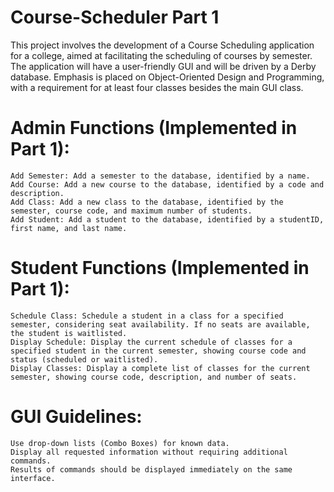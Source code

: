 # Course-Scheduler Part 1

This project involves the development of a Course Scheduling application for a college, aimed at facilitating the scheduling of courses by semester. The application will have a user-friendly GUI and will be driven by a Derby database. Emphasis is placed on Object-Oriented Design and Programming, with a requirement for at least four classes besides the main GUI class.

# Admin Functions (Implemented in Part 1):

    Add Semester: Add a semester to the database, identified by a name.
    Add Course: Add a new course to the database, identified by a code and description.
    Add Class: Add a new class to the database, identified by the semester, course code, and maximum number of students.
    Add Student: Add a student to the database, identified by a studentID, first name, and last name.

# Student Functions (Implemented in Part 1):

    Schedule Class: Schedule a student in a class for a specified semester, considering seat availability. If no seats are available, the student is waitlisted.
    Display Schedule: Display the current schedule of classes for a specified student in the current semester, showing course code and status (scheduled or waitlisted).
    Display Classes: Display a complete list of classes for the current semester, showing course code, description, and number of seats.

# GUI Guidelines:

    Use drop-down lists (Combo Boxes) for known data.
    Display all requested information without requiring additional commands.
    Results of commands should be displayed immediately on the same interface.
